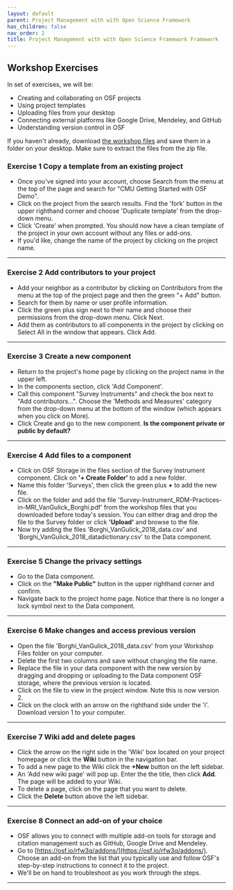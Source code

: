 ```yaml
---
layout: default
parent: Project Management with with Open Science Framework
has_children: false
nav_order: 2
title: Project Management with with Open Science Framework Framework
---
```


## Workshop Exercises 

In set of exercises, we will be:

* Creating and collaborating on OSF projects
* Using project templates
* Uploading files from your desktop
* Connecting external platforms like Google Drive, Mendeley, and GitHub
* Understanding version control in OSF

If you haven't already, download [the workshop files](https://github.com/cmu-lib/portfolio_workshop/blob/main/OSF_Materials/files/20230213_OSF_files.zip) and save them in a folder on your desktop. Make sure to extract the files from the zip file.


### Exercise 1 Copy a template from an existing project
* Once you've signed into your account, choose Search from the menu at the top of the page and search for "CMU Getting Started with OSF Demo".
* Click on the project from the search results. Find the 'fork' button in the upper righthand corner and choose 'Duplicate template' from the drop-down menu.
* Click 'Create' when prompted. You should now have a clean template of the project in your own account without any files or add-ons.
* If you'd like, change the name of the project by clicking on the project name.

---
### Exercise 2 Add contributors to your project
* Add your neighbor as a contributor by clicking on Contributors from the menu at the top of the project page and then the green "+ Add" button.
* Search for them by name or user profile information.
* Click the green plus sign next to their name and choose their permissions from the drop-down menu. Click Next.
* Add them as contributors to all components in the project by clicking on Select All in the window that appears.  Click Add.

---
### Exercise 3 Create a new component
* Return to the project's home page by clicking on the project name in the upper left.
* In the components section, click 'Add Component'.
* Call this component "Survey Instruments" and check the box next to "Add contributors...". Choose the 'Methods and Measures' category from the drop-down menu at the bottom of the window (which appears when you click on More).
* Click Create and go to the new component. **Is the component private or public by default?**

---
### Exercise 4 Add files to a component

* Click on OSF Storage in the files section of the Survey Instrument component. Click on **'+ Create Folder'** to add a new folder.
* Name this folder 'Surveys', then click the green plus **+** to add the new file.
* Click on the folder and add the file 'Survey-Instrument\_RDM-Practices-in-MRI\_VanGulick\_Borghi.pdf' from the workshop files that you downloaded before today's session. You can either drag and drop the file to the Survey folder or click **'Upload'** and browse to the file.
* Now try adding the files 'Borghi\_VanGulick\_2018\_data.csv' and 'Borghi\_VanGulick\_2018\_datadictionary.csv' to the Data component.

---

### Exercise 5 Change the privacy settings
* Go to the Data component.  
* Click on the **"Make Public"** button in the upper righthand corner and confirm.
* Navigate back to the project home page. Notice that there is no longer a lock symbol next to the Data component.


---
### Exercise 6 Make changes and access previous version
* Open the file 'Borghi\_VanGulick\_2018\_data.csv' from your Workshop Files folder on your computer.
* Delete the first two columns and save without changing the file name.
* Replace the file in your data component with the new version by dragging and dropping or uploading to the Data component OSF storage, where the previous version is located.
* Click on the file to view in the project window. Note this is now version 2.
* Click on the clock with an arrow on the righthand side under the 'i'. Download version 1 to your computer.

---
### Exercise 7 Wiki add and delete pages
* Click the arrow on the right side in the 'Wiki' box located on your project homepage or click the **Wiki** button in the navigation bar.
* To add a new page to the Wiki click the **+New** button on the left sidebar.
* An 'Add new wiki page' will pop up. Enter the the title, then click **Add**. The page will be added to your Wiki.
* To delete a page, click on the page that you want to delete.
* Click the **Delete** button above the left sidebar.

---
### Exercise 8 Connect an add-on of your choice
*  OSF allows you to connect with multiple add-on tools for storage and citation management such as GitHub, Google Drive and Mendeley.
* Go to [https://osf.io/rfw3q/addons/](https://osf.io/rfw3q/addons/). Choose an add-on from the list that you typically use and  follow OSF's step-by-step instructions to connect it to the project.
* We'll be on hand to troubleshoot as you work through the steps.

---




 
